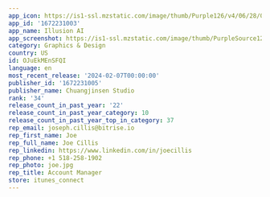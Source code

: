 ```yaml
---
app_icon: https://is1-ssl.mzstatic.com/image/thumb/Purple126/v4/06/28/00/06280017-d5cf-b0ce-10bd-acac91e94548/AppIcon-0-0-1x_U007epad-0-0-85-220.png/1024x1024bb.png
app_id: '1672231003'
app_name: Illusion AI
app_screenshot: https://is1-ssl.mzstatic.com/image/thumb/PurpleSource126/v4/aa/46/49/aa4649f4-acb6-d7d1-0866-3f099f1526d6/e84b40f7-ec00-44ad-956e-3a84cdc95674__U7b2c_U4e00_U5f20_U82f9_U679c_U957f_U5c4f_Uff1a1242_2688_Uff08XS_Max_11_Pro_Max_Uff09.jpg/1242x2688bb.png
category: Graphics & Design
country: US
id: OJuEkMEnSFQI
language: en
most_recent_release: '2024-02-07T00:00:00'
publisher_id: '1672231005'
publisher_name: Chuangjinsen Studio
rank: '34'
release_count_in_past_year: '22'
release_count_in_past_year_category: 10
release_count_in_past_year_top_in_category: 37
rep_email: joseph.cillis@bitrise.io
rep_first_name: Joe
rep_full_name: Joe Cillis
rep_linkedin: https://www.linkedin.com/in/joecillis
rep_phone: +1 518-258-1902
rep_photo: joe.jpg
rep_title: Account Manager
store: itunes_connect
---
```

